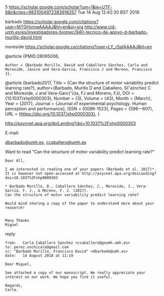 5
https://scholar.google.com/scholar?um=1&ie=UTF-8&lr&cites=9831004972383918257
Tue 14 Aug 12:42:30 BST 2018




barbado
https://scholar.google.com/citations?user=MTGHxmwAAAAJ&hl=en&oi=sra
http://www.cid-umh.es/es/investigadores-biomec/940-tecnico-de-apoyo-d-barbado-murillo-david.html

moreside
https://scholar.google.ca/citations?user=LY_rSaIAAAAJ&hl=en

@article {PMID:28095006,

	Author = {Barbado Murillo, David and Caballero Sánchez, Carla and Moreside, Janice and Vera-García, Francisco J and Moreno, Francisco J},


@article {barbado2017,
	Title = {Can the structure of motor variability predict learning rate?},
  author={Barbado, Murillo D and Caballero, S{\'a}nchez C and Moreside, J and Vera-Garc{\'\i}a, FJ and Moreno, FJ},
	DOI = {10.1037/xhp0000303},
	Number = {3},
	Volume = {43},
	Month = {March},
	Year = {2017},
	Journal = {Journal of experimental psychology. Human perception and performance},
	ISSN = {0096-1523},
	Pages = {596—607},
	URL = {https://doi.org/10.1037/xhp0000303},
}



http://psycnet.apa.org/doiLanding?doi=10.1037%2Fxhp0000303





E-mail: 

dbarbado@umh.es, ccaballero@umh.es

Want to read "Can the structure of motor variability predict learning rate?"


```
Dear All,

I am interested in reading one of your papers (Barbado et al. 2017)*.
It is however not open-accessed at http://psycnet.apa.org/doiLanding?doi=10.1037%2Fxhp0000303

* Barbado Murillo, D., Caballero Sánchez, C., Moreside, J., Vera-García, F. J., & Moreno, F. J. (2017). 
Can the structure of motor variability predict learning rate?

Would mind sharing a copy of the paper to understand more about your reaserch!


Many Thanks
Miguel
```


reply

```
from:	Carla Caballero Sanchez <ccaballero@goumh.umh.es>
to:	perez.xochicale@gmail.com
cc:	"Barbado Murillo, Francisco David" <dbarbado@umh.es>
date:	14 August 2018 at 11:19

Dear Miguel,

See attached a copy of our manuscript. We really appreciate your interest on our work. We hope you find it useful.

Regards,
Carla.
```
